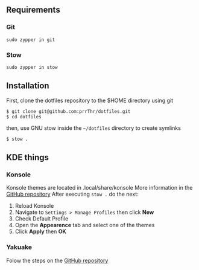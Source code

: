 ## Requirements

### Git
```
sudo zypper in git
```

### Stow
```
sudo zypper in stow
```

## Installation

First, clone the dotfiles repository to the $HOME directory using git
```
$ git clone git@github.com:prrThr/dotfiles.git
$ cd dotfiles
```

then, use GNU stow inside the `~/dotfiles` directory to create symlinks
```
$ stow .
```

## KDE things

### Konsole
Konsole themes are located in .local/share/konsole
More information in the [GitHub repository](https://github.com/catppuccin/konsole)
After executing `stow .` do the next:
1. Reload Konsole
2. Navigate to `Settings > Manage Profiles` then click **New**
3. Check Default Profile 
4. Open the **Appearence** tab and select one of the themes
5. Click **Apply** then **OK**

### Yakuake
Folow the steps on the [GitHub repository](https://github.com/catppuccin/yakuake)

